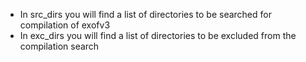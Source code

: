 * In src_dirs you will find a list of directories to be searched for compilation
  of exofv3
* In exc_dirs you will find a list of directories to be excluded from the
  compilation search
